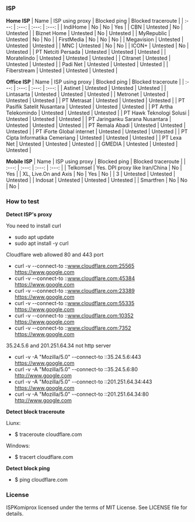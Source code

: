  ### ISP
 **Home ISP**
| Name | ISP using proxy | Blocked ping | Blocked traceroute |
| :---: | :---: | :---: | :---: |
| IndiHome | No | No | Yes |
| CBN | Untested | No | Untested |
| Biznet Home | Untested | No | Untested |
| MyRepublic | Untested | No | No |
| FirstMedia | No | No | No |
| Megavision | Untested | Untested | Untested |
| MNC | Untested | No | No |
| ICON+ | Untested | No | Untested |
| PT Netciti Persada | Untested | Untested | Untested |
| Moratelindo | Untested | Untested | Untested |
| Citranet | Untested | Untested | Untested |
| Padi Net | Untested | Untested | Untested |
| Fiberstream | Untested | Untested | Untested |

**Office ISP**
| Name | ISP using proxy | Blocked ping | Blocked traceroute |
| :---: | :---: | :---: | :---: |
| Astinet | Untested | Untested | Untested |
| Lintasarta | Untested | Untested | Untested |
| Metronet | Untested | Untested | Untested |
| PT Metrasat | Untested | Untested | Untested |
| PT Pasifik Satelit Nusantara | Untested | Untested | Untested |
| PT Artha Telekomindo | Untested | Untested | Untested |
| PT Hawk Teknologi Solusi | Untested | Untested | Untested |
| PT Jaringanku Sarana Nusantara | Untested | Untested | Untested |
| PT Remala Abadi | Untested | Untested | Untested |
| PT iForte Global internet | Untested | Untested | Untested |
| PT Cipta Informatika Cemeriang | Untested | Untested | Untested |
| PT Lexa Net | Untested | Untested | Untested |
| GMEDIA | Untested | Untested | Untested |

**Mobile ISP**
| Name | ISP using proxy | Blocked ping | Blocked traceroute |
| :---: | :---: | :---: | :---: |
| Telkomsel | Yes. DPI proxy like Iran/China | No | Yes |
| XL, Live.On and Axis | No | Yes | No |
| 3 | Untested | Untested | Untested |
| Indosat | Untested | Untested | Untested |
| Smartfren | No | No | No |

### How to test

**Detect ISP's proxy**

You need to install curl

- sudo apt update
- sudo apt install -y curl

Cloudflare web allowed 80 and 443 port
- curl -v --connect-to ::www.cloudflare.com:25565 https://www.google.com
- curl -v --connect-to ::www.cloudflare.com:45384 https://www.google.com
- curl -v --connect-to ::www.cloudflare.com:23389 https://www.google.com
- curl -v --connect-to ::www.cloudflare.com:55335 https://www.google.com
- curl -v --connect-to ::www.cloudflare.com:10352 https://www.google.com
- curl -v --connect-to ::www.cloudflare.com:7352 https://www.google.com

35.24.5.6 and 201.251.64.34 not http server
- curl -v -A "Mozilla/5.0" --connect-to ::35.24.5.6:443 https://www.google.com
- curl -v -A "Mozilla/5.0" --connect-to ::35.24.5.6:80 http://www.google.com
- curl -v -A "Mozilla/5.0" --connect-to ::201.251.64.34:443 https://www.google.com
- curl -v -A "Mozilla/5.0" --connect-to ::201.251.64.34:80 http://www.google.com

**Detect block traceroute**

Liunx:
- $ traceroute cloudflare.com

Windows:
- $ tracert cloudflare.com

**Detect block ping**

- $ ping cloudflare.com


### License
ISPKomiprox licensed under the terms of MIT License. See LICENSE file for details. 
